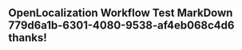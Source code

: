 <properties
ms.topic="hero-topic"
ms.test1="hero-topic"
ms.test2="test"/>

## OpenLocalization Workflow Test MarkDown 779d6a1b-6301-4080-9538-af4eb068c4d6 thanks!
